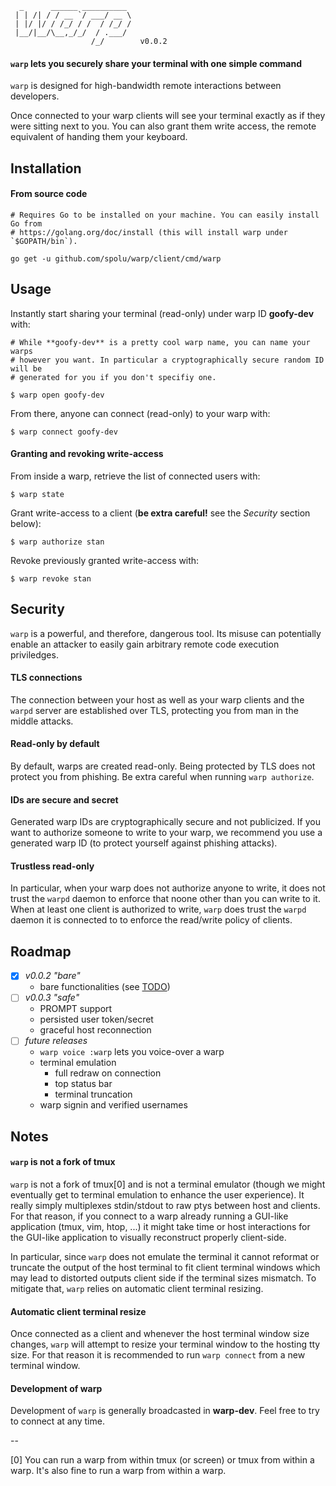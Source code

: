 ```
  _      ______ __________ 
 | | /| / / __ `/ ___/ __ \
 | |/ |/ / /_/ / /  / /_/ /
 |__/|__/\__,_/_/  / .___/ 
                  /_/        v0.0.2
```

#### `warp` lets you securely share your terminal with one simple command

`warp` is designed for high-bandwidth remote interactions between developers.

Once connected to your warp clients will see your terminal exactly as if they
were sitting next to you. You can also grant them write access, the remote
equivalent of handing them your keyboard.

## Installation

#### From source code

```shell
# Requires Go to be installed on your machine. You can easily install Go from
# https://golang.org/doc/install (this will install warp under `$GOPATH/bin`).

go get -u github.com/spolu/warp/client/cmd/warp
```

## Usage

Instantly start sharing your terminal (read-only) under warp ID **goofy-dev**
with:

```shell
# While **goofy-dev** is a pretty cool warp name, you can name your warps
# however you want. In particular a cryptographically secure random ID will be
# generated for you if you don't specifiy one.

$ warp open goofy-dev
```

From there, anyone can connect (read-only) to your warp with:

```shell
$ warp connect goofy-dev
```

#### Granting and revoking write-access

From inside a warp, retrieve the list of connected users with:
```shell
$ warp state
```

Grant write-access to a client (**be extra careful!** see the *Security*
section below):

```shell
$ warp authorize stan
```

Revoke previously granted write-access with:
```shell
$ warp revoke stan
```

## Security

`warp` is a powerful, and therefore, dangerous tool. Its misuse can potentially
enable an attacker to easily gain arbitrary remote code execution priviledges.

#### TLS connections

The connection between your host as well as your warp clients and the `warpd`
server are established over TLS, protecting you from man in the middle attacks.

#### Read-only by default

By default, warps are created read-only. Being protected by TLS does not
protect you from phishing. Be extra careful when running `warp authorize`.

#### IDs are secure and secret

Generated warp IDs are cryptographically secure and not publicized. If you want
to authorize someone to write to your warp, we recommend you use a generated
warp ID (to protect yourself against phishing attacks).

#### Trustless read-only

In particular, when your warp does not authorize anyone to write, it does not
trust the `warpd` daemon to enforce that noone other than you can write to it.
When at least one client is authorized to write, `warp` does trust the `warpd`
daemon it is connected to to enforce the read/write policy of clients.

## Roadmap

- [x] *v0.0.2 "bare"*
  - bare functionalities (see [TODO](TODO))
- [ ] *v0.0.3 "safe"*
  - PROMPT support
  - persisted user token/secret
  - graceful host reconnection
- [ ] *future releases*
  - `warp voice :warp` lets you voice-over a warp
  - terminal emulation
    - full redraw on connection
    - top status bar
    - terminal truncation
  - warp signin and verified usernames

## Notes

#### `warp` is not a fork of tmux

`warp` is not a fork of tmux[0] and is not a terminal emulator (though we might
eventually get to terminal emulation to enhance the user experience). It really
simply multiplexes stdin/stdout to raw ptys between host and clients. For that
reason, if you connect to a warp already running a GUI-like application (tmux,
vim, htop, ...) it might take time or host interactions for the GUI-like
application to visually reconstruct properly client-side.

In particular, since `warp` does not emulate the terminal it cannot reformat or
truncate the output of the host terminal to fit client terminal windows which
may lead to distorted outputs client side if the terminal sizes mismatch. To
mitigate that, `warp` relies on automatic client terminal resizing.

#### Automatic client terminal resize

Once connected as a client and whenever the host terminal window size changes,
`warp` will attempt to resize your terminal window to the hosting tty size. For
that reason it is recommended to run `warp connect` from a new terminal window.

#### Development of warp

Development of `warp` is generally broadcasted in **warp-dev**. Feel free to
try to connect at any time.

-- 

[0] You can run a warp from within tmux (or screen) or tmux from within a warp.
It's also fine to run a warp from within a warp.
